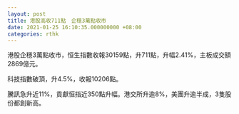 ```yaml
---
layout: post
title: 港股高收711點　企穩3萬點收市
date: 2021-01-25 16:10:35.000000000 +08:00
categories: rthk
---
```


港股企穩3萬點收市，恒生指數收報30159點，升711點，升幅2.41%，主板成交額2869億元。

科技指數破頂，升4.5%，收報10206點。

騰訊急升近11%，貢獻恒指近350點升幅。港交所升逾8%，美團升逾半成，3隻股份都創新高。
